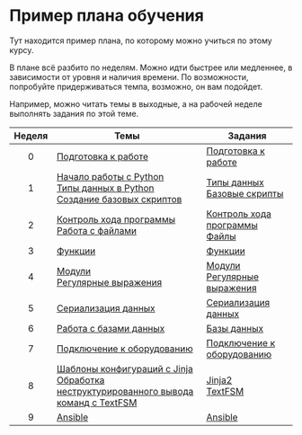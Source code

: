 # Пример плана обучения

Тут находится пример плана, по которому можно учиться по этому курсу.

В плане всё разбито по неделям.
Можно идти быстрее или медленнее, в зависимости от уровня и наличия времени.
По возможности, попробуйте придерживаться темпа, возможно, он вам подойдет.

Например, можно читать темы в выходные, а на рабочей неделе выполнять задания по этой теме.


| Неделя | Темы | Задания |
| :--: | -- | -- |
| 0 | [Подготовка к работе](https://natenka.gitbooks.io/pyneng/content/book/01_intro/)| [Подготовка к работе](https://natenka.gitbooks.io/pyneng/content/book/exercises/01_intro/01_exercises.html) |
| 1 | [Начало работы с Python](https://natenka.gitbooks.io/pyneng/content/book/02_start/)<br>[Типы данных в Python](https://natenka.gitbooks.io/pyneng/content/book/03_data_structures/)<br>[Создание базовых скриптов](https://natenka.gitbooks.io/pyneng/content/book/04_basic_scripts/)| [Типы данных](https://natenka.gitbooks.io/pyneng/content/book/exercises/03_data_structures/03_exercises.html)<br>[Базовые скрипты](https://natenka.gitbooks.io/pyneng/content/book/exercises/04_basic_scripts/04_exercises.html)|
| 2 | [Контроль хода программы](https://natenka.gitbooks.io/pyneng/content/book/05_control_structures/)<br>[Работа с файлами](https://natenka.gitbooks.io/pyneng/content/book/06_files/)| [Контроль хода программы](https://natenka.gitbooks.io/pyneng/content/book/exercises/ch_05/05_exercises.html)<br> [Файлы](https://natenka.gitbooks.io/pyneng/content/book/exercises/06_files/06_exercises.html)|
| 3 | [Функции](https://natenka.gitbooks.io/pyneng/content/book/07_functions/) | [Функции](https://natenka.gitbooks.io/pyneng/content/book/exercises/07_functions/07_exercises.html) |
| 4 | [Модули](https://natenka.gitbooks.io/pyneng/content/book/08_modules/)<br>[Регулярные выражения](https://natenka.gitbooks.io/pyneng/content/book/09_regex/) | [Модули](https://natenka.gitbooks.io/pyneng/content/book/exercises/08_modules/08_exercises.html)<br>[Регулярные выражения](https://natenka.gitbooks.io/pyneng/content/book/exercises/09_regex/09_exercises.html)|
| 5 | [Сериализация данных](https://natenka.gitbooks.io/pyneng/content/book/10_serialization/) | [Сериализация данных](https://natenka.gitbooks.io/pyneng/content/book/exercises/10_serialization/10_exercises.html) |
| 6 | [Работа с базами данных](https://natenka.gitbooks.io/pyneng/content/book/11_db/) | [Базы данных](https://natenka.gitbooks.io/pyneng/content/book/exercises/11_db/11_exercises.html) |
| 7 | [Подключение к оборудованию](https://natenka.gitbooks.io/pyneng/content/book/12_ssh_telnet/)| [Подключение к оборудованию](https://natenka.gitbooks.io/pyneng/content/book/exercises/12_ssh_telnet/12_exercises.html) |
| 8 | [Шаблоны конфигураций с Jinja](https://natenka.gitbooks.io/pyneng/content/book/13_jinja2/)<br>[Обработка неструктурированного вывода команд с TextFSM](https://natenka.gitbooks.io/pyneng/content/book/14_textfsm/)| [Jinja2](https://natenka.gitbooks.io/pyneng/content/book/exercises/13_jinja2/13_exercises.html)<br>[TextFSM](https://natenka.gitbooks.io/pyneng/content/book/exercises/14_textfsm/14_exercises.html) |
| 9 | [Ansible](https://natenka.gitbooks.io/pyneng/content/book/15_ansible/) | [Ansible](https://natenka.gitbooks.io/pyneng/content/book/exercises/15_ansible/15_exercises.html) |

